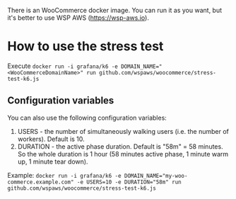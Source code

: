 There is an WooCommerce docker image.  You can run it as you want, but it's better to use WSP AWS (https://wsp-aws.io).

# How to use the stress test

Execute `docker run -i grafana/k6 -e DOMAIN_NAME="<WooCommerceDomainName>" run github.com/wspaws/woocommerce/stress-test-k6.js`

## Configuration variables
You can also use the following configuration variables:
1. USERS - the number of simultaneously walking users (i.e. the number of workers).  Default is 10.
1. DURATION - the active phase duration.  Default is "58m" = 58 minutes.  So the whole duration is 1 hour (58 minutes active phase, 1 minute warm up, 1 minute tear down).

Example: `docker run -i grafana/k6 -e DOMAIN_NAME="my-woo-commerce.example.com" -e USERS=10 -e DURATION="58m" run github.com/wspaws/woocommerce/stress-test-k6.js`